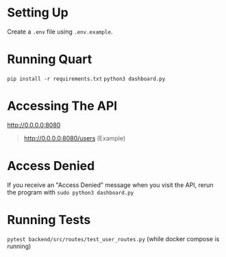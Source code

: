 # Setting Up
Create a `.env` file using `.env.example`.

# Running Quart
`pip install -r requirements.txt`
`python3 dashboard.py`

# Accessing The API
http://0.0.0.0:8080
> http://0.0.0.0:8080/users (Example)

# Access Denied
If you receive an "Access Denied" message when you visit the API, rerun the program with `sudo python3 dashboard.py`

# Running Tests
`pytest backend/src/routes/test_user_routes.py` (while docker compose is running)